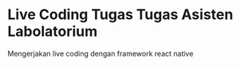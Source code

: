 # Live Coding Tugas Tugas Asisten Labolatorium
Mengerjakan live coding dengan framework react native
